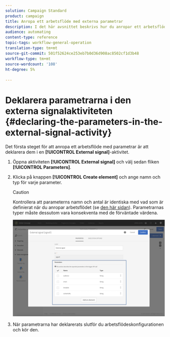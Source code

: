 ```yaml
---
solution: Campaign Standard
product: campaign
title: Anropa ett arbetsflöde med externa parametrar
description: I det här avsnittet beskrivs hur du anropar ett arbetsflöde med externa parametrar.
audience: automating
content-type: reference
topic-tags: workflow-general-operation
translation-type: tm+mt
source-git-commit: 501f52624ce253eb7b0d36d908ac8502cf1d3b48
workflow-type: tm+mt
source-wordcount: '108'
ht-degree: 5%

---
```



# Deklarera parametrarna i den externa signalaktiviteten {#declaring-the-parameters-in-the-external-signal-activity}

Det första steget för att anropa ett arbetsflöde med parametrar är att deklarera dem i en **[!UICONTROL External signal]**-aktivitet.

1. Öppna aktiviteten **[!UICONTROL External signal]** och välj sedan fliken **[!UICONTROL Parameters]**.
1. Klicka på knappen **[!UICONTROL Create element]** och ange namn och typ för varje parameter.

   >[!CAUTION]
   >
   >Kontrollera att parameterns namn och antal är identiska med vad som är definierat när du anropar arbetsflödet (se [den här sidan](../../automating/using/defining-parameters-calling-workflow.md)). Parametrarnas typer måste dessutom vara konsekventa med de förväntade värdena.

   ![](assets/extsignal_declaringparameters_1.png)

1. När parametrarna har deklarerats slutför du arbetsflödeskonfigurationen och kör den.
